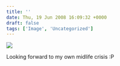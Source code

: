```yaml
---
title: ''
date: Thu, 19 Jun 2008 16:09:32 +0000
draft: false
tags: ['Image', 'Uncategorized']
---
```


![](https://madd0.files.wordpress.com/2008/06/rcxxgaq0naf3l9o9smkty9mb_500.jpg)

Looking forward to my own midlife crisis :P